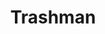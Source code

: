 ---
pid: ch788
title: Trashman
location_transcription: Philly
coordinates: "[-75.163175828419, 39.952288430503]"
zipcode: 
gen_neighborhood: 
neighborhood: 
outside_phl: 
age: 
age_range: 
instagram: 
image_file_name: ch_788.jpg
proposal_transcription: 
topic: Person,Pop Culture
topic_summary: 0, 0, 0
type: 2D,Mural,Other No Form
keywords_other: Danny DeVito, It's Always Sunny in Philadelphia
credit: 
image_labels: 
twitter: 
facebook: 
permalink: "/monuments/ch788/"
layout: item-page
---